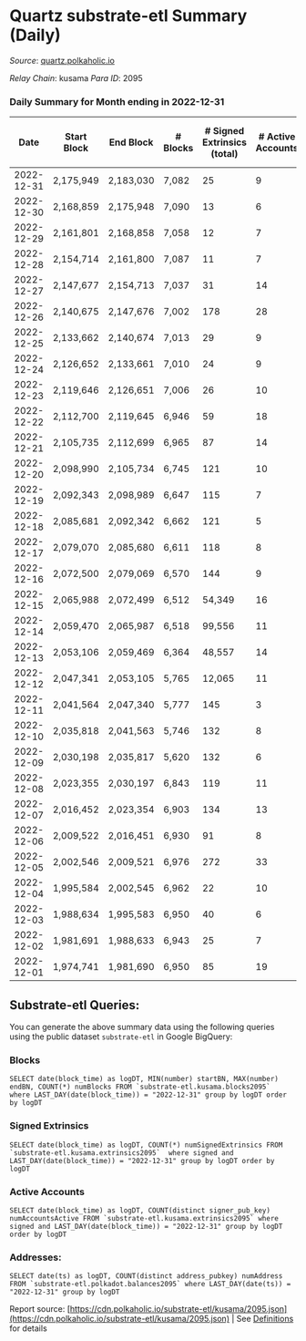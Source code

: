 # Quartz substrate-etl Summary (Daily)

_Source_: [quartz.polkaholic.io](https://quartz.polkaholic.io)

*Relay Chain*: kusama
*Para ID*: 2095



### Daily Summary for Month ending in 2022-12-31


| Date | Start Block | End Block | # Blocks | # Signed Extrinsics (total) | # Active Accounts | # Passive | # New | # Addresses with Balances | # Events | # Transfers | # XCM Transfers In | # XCM Transfers Out |
| ---- | ----------- | --------- | -------- | --------------------------- | ----------------- | --------- | ----- | ------------------------- | -------- | ----------- | ------------------ | ------------------- |
| 2022-12-31 | 2,175,949 | 2,183,030 | 7,082  | 25 | 9 |  |  | 75,043 | 15,233 | 6 ($2.41) |   |   |
| 2022-12-30 | 2,168,859 | 2,175,948 | 7,090  | 13 | 6 |  |  | 75,042 | 15,118 |   |   |   |
| 2022-12-29 | 2,161,801 | 2,168,858 | 7,058  | 12 | 7 |  |  | 75,040 | 15,047 | 7 ($5.66) |   |   |
| 2022-12-28 | 2,154,714 | 2,161,800 | 7,087  | 11 | 7 |  |  | 75,039 | 15,104 | 7 ($2.47) |   | 1 ($0.47) |
| 2022-12-27 | 2,147,677 | 2,154,713 | 7,037  | 31 | 14 |  |  | 75,038 | 15,137 | 7 ($23.56) | 1 ($0.003) | 2 ($9.58) |
| 2022-12-26 | 2,140,675 | 2,147,676 | 7,002  | 178 | 28 |  |  | 75,035 | 16,055 | 7 ($9.04) |   |   |
| 2022-12-25 | 2,133,662 | 2,140,674 | 7,013  | 29 | 9 |  |  | 75,018 | 15,085 | 1 ($26.02) |   |   |
| 2022-12-24 | 2,126,652 | 2,133,661 | 7,010  | 24 | 9 |  |  |  | 15,001 | 2 ($62.01) |   |   |
| 2022-12-23 | 2,119,646 | 2,126,651 | 7,006  | 26 | 10 |  |  |  | 15,016 | 5 ($199.84) |   |   |
| 2022-12-22 | 2,112,700 | 2,119,645 | 6,946  | 59 | 18 |  |  |  | 15,163 | 8 ($65.50) |   |   |
| 2022-12-21 | 2,105,735 | 2,112,699 | 6,965  | 87 | 14 |  |  |  | 15,264 | 13 ($300.64) | 2 ($0.03) | 1 ($0.003) |
| 2022-12-20 | 2,098,990 | 2,105,734 | 6,745  | 121 | 10 |  |  |  | 14,890 | 5 ($95.74) |   |   |
| 2022-12-19 | 2,092,343 | 2,098,989 | 6,647  | 115 | 7 |  |  |  | 187,394 | 56,111 ($185.59) |   | 1 ($30.53) |
| 2022-12-18 | 2,085,681 | 2,092,342 | 6,662  | 121 | 5 |  |  | 19,379 | 14,647 | 7 ($343.36) | 1 ($13.61) | 1 ($68.19) |
| 2022-12-17 | 2,079,070 | 2,085,680 | 6,611  | 118 | 8 |  |  | 19,379 | 14,499 | 7 ($2,524.52) |   |   |
| 2022-12-16 | 2,072,500 | 2,079,069 | 6,570  | 144 | 9 |  |  | 19,378 | 14,586 | 1 ($0.004) | 2 ($9.25) |   |
| 2022-12-15 | 2,065,988 | 2,072,499 | 6,512  | 54,349 | 16 |  |  | 19,377 | 285,645 | 6 ($45.13) |   |   |
| 2022-12-14 | 2,059,470 | 2,065,987 | 6,518  | 99,556 | 11 |  |  | 19,352 | 511,511 | 3 ($2.96) |   |   |
| 2022-12-13 | 2,053,106 | 2,059,469 | 6,364  | 48,557 | 14 |  |  | 19,351 | 554,237 | 18 ($81.97) | 2 ($3.03) | 4 ($35.32) |
| 2022-12-12 | 2,047,341 | 2,053,105 | 5,765  | 12,065 | 11 |  |  | 19,350 | 370,556 | 18 ($253.77) | 2 ($62.23) | 7 ($95.09) |
| 2022-12-11 | 2,041,564 | 2,047,340 | 5,777  | 145 | 3 |  |  |  | 12,856 | 28 ($2,014.36) |   |   |
| 2022-12-10 | 2,035,818 | 2,041,563 | 5,746  | 132 | 8 |  |  |  | 12,719 | 6 ($1,041.05) |   |   |
| 2022-12-09 | 2,030,198 | 2,035,817 | 5,620  | 132 | 6 |  |  | 19,346 | 12,486 | 4 ($0.10) | 2 ($0.07) | 2 ($0.10) |
| 2022-12-08 | 2,023,355 | 2,030,197 | 6,843  | 119 | 11 |  |  | 19,345 | 15,311 | 10 ($253.59) | 3 ($4.54) | 3 ($0.74) |
| 2022-12-07 | 2,016,452 | 2,023,354 | 6,903  | 134 | 13 |  |  | 19,344 | 15,846 | 8 ($59.51) |   | 1 ($13.74) |
| 2022-12-06 | 2,009,522 | 2,016,451 | 6,930  | 91 | 8 |  |  |  | 15,465 | 2 ($12.26) |   |   |
| 2022-12-05 | 2,002,546 | 2,009,521 | 6,976  | 272 | 33 |  |  | 19,339 | 16,252 | 16 ($741.23) | 2 ($8.14) | 2 ($29.25) |
| 2022-12-04 | 1,995,584 | 2,002,545 | 6,962  | 22 | 10 |  |  | 19,323 | 14,894 | 17 ($3,871.44) | 1 ($2.23) | 3 ($45.84) |
| 2022-12-03 | 1,988,634 | 1,995,583 | 6,950  | 40 | 6 |  |  |  | 15,017 | 3 ($41.53) |   |   |
| 2022-12-02 | 1,981,691 | 1,988,633 | 6,943  | 25 | 7 |  |  |  | 14,868 | 4 ($54.02) |   |   |
| 2022-12-01 | 1,974,741 | 1,981,690 | 6,950  | 85 | 19 |  |  | 19,320 | 15,387 | 13 ($388.95) |   | 1 ($31.99) |

## Substrate-etl Queries:
You can generate the above summary data using the following queries using the public dataset `substrate-etl` in Google BigQuery:


### Blocks
```
SELECT date(block_time) as logDT, MIN(number) startBN, MAX(number) endBN, COUNT(*) numBlocks FROM `substrate-etl.kusama.blocks2095`  where LAST_DAY(date(block_time)) = "2022-12-31" group by logDT order by logDT
```


### Signed Extrinsics
```
SELECT date(block_time) as logDT, COUNT(*) numSignedExtrinsics FROM `substrate-etl.kusama.extrinsics2095`  where signed and LAST_DAY(date(block_time)) = "2022-12-31" group by logDT order by logDT
```


### Active Accounts
```
SELECT date(block_time) as logDT, COUNT(distinct signer_pub_key) numAccountsActive FROM `substrate-etl.kusama.extrinsics2095` where signed and LAST_DAY(date(block_time)) = "2022-12-31" group by logDT order by logDT
```


### Addresses:
```
SELECT date(ts) as logDT, COUNT(distinct address_pubkey) numAddress FROM `substrate-etl.polkadot.balances2095` where LAST_DAY(date(ts)) = "2022-12-31" group by logDT
```



Report source: [https://cdn.polkaholic.io/substrate-etl/kusama/2095.json](https://cdn.polkaholic.io/substrate-etl/kusama/2095.json) | See [Definitions](/DEFINITIONS.md) for details
